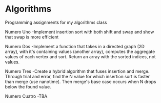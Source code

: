 # Algorithms

Programming assignments for my algorithms class

Numero Uno
-Implement insertion sort with both shift and swap and show that swap is more efficient

Numero Dos
-Implement a function that takes in a directed graph (2D array), with it's containing values (another array), computes the aggregate values of each vertex and sort.
Return an array with the sorted indices, not values.

Numero Tres
-Create a hybrid algorithm that fuses insertion and merge. Through trial and error, find the N value for which insertion sort is faster than merge (use nanotime). Then merge's base case occurs when N drops below the found value.

Numero Cuatro
-TBA
